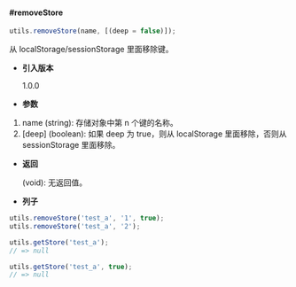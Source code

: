 #### #removeStore

```javascript
utils.removeStore(name, [(deep = false)]);
```

从 localStorage/sessionStorage 里面移除键。

- **引入版本**

    1.0.0

- **参数**

1. name (string): 存储对象中第 n 个键的名称。
1. [deep] (boolean): 如果 deep 为 true，则从 localStorage 里面移除，否则从 sessionStorage 里面移除。

- **返回**

    (void): 无返回值。

- **列子**

```javascript
utils.removeStore('test_a', '1', true);
utils.removeStore('test_a', '2');

utils.getStore('test_a');
// => null

utils.getStore('test_a', true);
// => null
```
